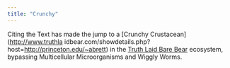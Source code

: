 ```yaml
---
title: "Crunchy"
---
```

Citing the Text has made the jump to a [Crunchy Crustacean](http://www.truthla
idbear.com/showdetails.php?host=http://princeton.edu/~abrett) in the [Truth
Laid Bare Bear](http://www.truthlaidbear.com/index.php) ecosystem, bypassing
Multicellular Microorganisms and Wiggly Worms.

